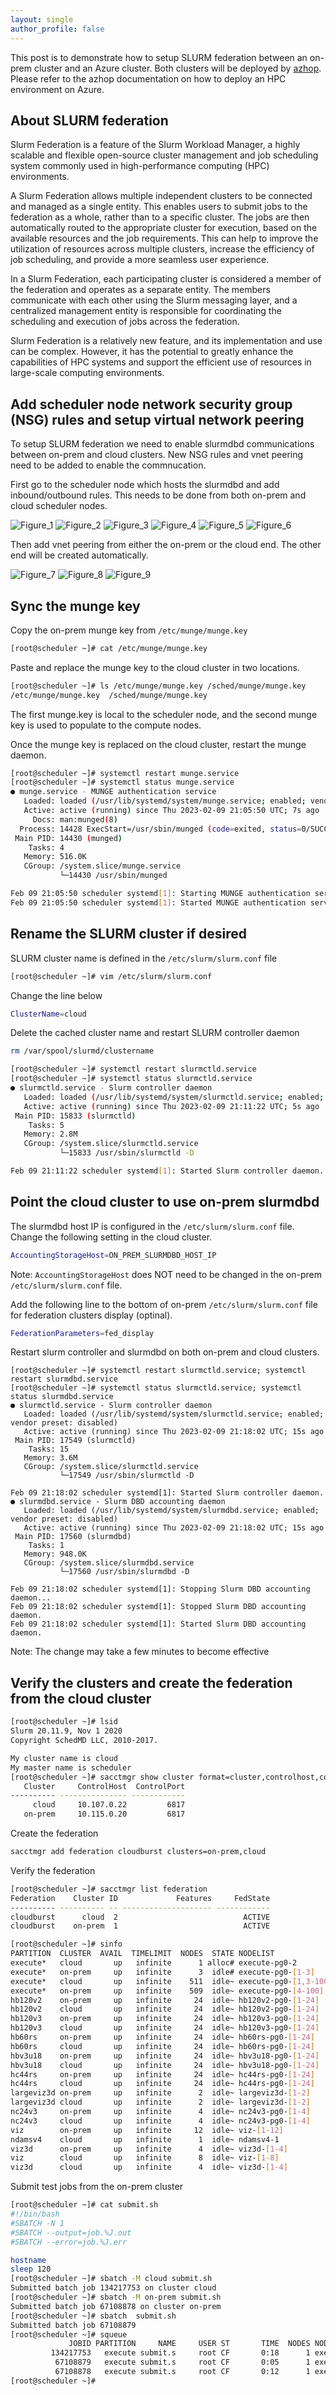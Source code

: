 ```yaml
---
layout: single
author_profile: false
---
```



This post is to demonstrate how to setup SLURM federation between an on-prem cluster and an Azure cluster. Both clusters will be deployed by [azhop](https://azure.github.io/az-hop/). Please refer to the azhop documentation on how to deploy an HPC environment on Azure. 

## About SLURM federation
Slurm Federation is a feature of the Slurm Workload Manager, a highly scalable and flexible open-source cluster management and job scheduling system commonly used in high-performance computing (HPC) environments.

A Slurm Federation allows multiple independent clusters to be connected and managed as a single entity. This enables users to submit jobs to the federation as a whole, rather than to a specific cluster. The jobs are then automatically routed to the appropriate cluster for execution, based on the available resources and the job requirements. This can help to improve the utilization of resources across multiple clusters, increase the efficiency of job scheduling, and provide a more seamless user experience.

In a Slurm Federation, each participating cluster is considered a member of the federation and operates as a separate entity. The members communicate with each other using the Slurm messaging layer, and a centralized management entity is responsible for coordinating the scheduling and execution of jobs across the federation.

Slurm Federation is a relatively new feature, and its implementation and use can be complex. However, it has the potential to greatly enhance the capabilities of HPC systems and support the efficient use of resources in large-scale computing environments.

## Add scheduler node network security group (NSG) rules and setup virtual network peering
To setup SLURM federation we need to enable slurmdbd communications between on-prem and cloud clusters. New NSG rules and vnet peering need to be added to enable the commnucation. 

First go to the scheduler node which hosts the slurmdbd and add inbound/outbound rules. This needs to be done from both on-prem and cloud scheduler nodes.

![Figure_1](https://raw.githubusercontent.com/JingchaoZhang/JingchaoZhang.github.io/master/_posts/2023-02-10-figures/1.png)
![Figure_2](https://github.com/JingchaoZhang/JingchaoZhang.github.io/blob/master/_posts/2023-02-10-figures/2.png)
![Figure_3](https://github.com/JingchaoZhang/JingchaoZhang.github.io/blob/master/_posts/2023-02-10-figures/3.png)
![Figure_4](https://github.com/JingchaoZhang/JingchaoZhang.github.io/blob/master/_posts/2023-02-10-figures/4.png)
![Figure_5](https://github.com/JingchaoZhang/JingchaoZhang.github.io/blob/master/_posts/2023-02-10-figures/5.png)
![Figure_6](https://github.com/JingchaoZhang/JingchaoZhang.github.io/blob/master/_posts/2023-02-10-figures/6.png)

Then add vnet peering from either the on-prem or the cloud end. The other end will be created automatically. 

![Figure_7](https://github.com/JingchaoZhang/JingchaoZhang.github.io/blob/master/_posts/2023-02-10-figures/7.png)
![Figure_8](https://github.com/JingchaoZhang/JingchaoZhang.github.io/blob/master/_posts/2023-02-10-figures/8.png)
![Figure_9](https://github.com/JingchaoZhang/JingchaoZhang.github.io/blob/master/_posts/2023-02-10-figures/9.png)

## Sync the munge key
Copy the on-prem munge key from `/etc/munge/munge.key`
```bash
[root@scheduler ~]# cat /etc/munge/munge.key
```
Paste and replace the munge key to the cloud cluster in two locations. 
```bash
[root@scheduler ~]# ls /etc/munge/munge.key /sched/munge/munge.key
/etc/munge/munge.key  /sched/munge/munge.key
```
The first munge.key is local to the scheduler node, and the second munge key is used to populate to the compute nodes. 

Once the munge key is replaced on the cloud cluster, restart the munge daemon. 
```bash
[root@scheduler ~]# systemctl restart munge.service 
[root@scheduler ~]# systemctl status munge.service
● munge.service - MUNGE authentication service
   Loaded: loaded (/usr/lib/systemd/system/munge.service; enabled; vendor preset: disabled)
   Active: active (running) since Thu 2023-02-09 21:05:50 UTC; 7s ago
     Docs: man:munged(8)
  Process: 14428 ExecStart=/usr/sbin/munged (code=exited, status=0/SUCCESS)
 Main PID: 14430 (munged)
    Tasks: 4
   Memory: 516.0K
   CGroup: /system.slice/munge.service
           └─14430 /usr/sbin/munged

Feb 09 21:05:50 scheduler systemd[1]: Starting MUNGE authentication service...
Feb 09 21:05:50 scheduler systemd[1]: Started MUNGE authentication service. 
```

## Rename the SLURM cluster if desired
SLURM cluster name is defined in the `/etc/slurm/slurm.conf` file
```bash
[root@scheduler ~]# vim /etc/slurm/slurm.conf
```
Change the line below
```bash
ClusterName=cloud
```
Delete the cached cluster name and restart SLURM controller daemon
```bash
rm /var/spool/slurmd/clustername
```
```bash
[root@scheduler ~]# systemctl restart slurmctld.service 
[root@scheduler ~]# systemctl status slurmctld.service
● slurmctld.service - Slurm controller daemon
   Loaded: loaded (/usr/lib/systemd/system/slurmctld.service; enabled; vendor preset: disabled)
   Active: active (running) since Thu 2023-02-09 21:11:22 UTC; 5s ago
 Main PID: 15833 (slurmctld)
    Tasks: 5
   Memory: 2.8M
   CGroup: /system.slice/slurmctld.service
           └─15833 /usr/sbin/slurmctld -D

Feb 09 21:11:22 scheduler systemd[1]: Started Slurm controller daemon.
```

## Point the cloud cluster to use on-prem slurmdbd
The slurmdbd host IP is configured in the `/etc/slurm/slurm.conf` file.
Change the following setting in the cloud cluster.
```bash
AccountingStorageHost=ON_PREM_SLURMDBD_HOST_IP
```
Note: `AccountingStorageHost` does NOT need to be changed in the on-prem `/etc/slurm/slurm.conf` file.

Add the following line to the bottom of on-prem `/etc/slurm/slurm.conf` file for federation clusters display (optinal). 
```bash
FederationParameters=fed_display
```
Restart slurm controller and slurmdbd on both on-prem and cloud clusters. 
```
[root@scheduler ~]# systemctl restart slurmctld.service; systemctl restart slurmdbd.service
[root@scheduler ~]# systemctl status slurmctld.service; systemctl status slurmdbd.service
● slurmctld.service - Slurm controller daemon
   Loaded: loaded (/usr/lib/systemd/system/slurmctld.service; enabled; vendor preset: disabled)
   Active: active (running) since Thu 2023-02-09 21:18:02 UTC; 15s ago
 Main PID: 17549 (slurmctld)
    Tasks: 15
   Memory: 3.6M
   CGroup: /system.slice/slurmctld.service
           └─17549 /usr/sbin/slurmctld -D

Feb 09 21:18:02 scheduler systemd[1]: Started Slurm controller daemon.
● slurmdbd.service - Slurm DBD accounting daemon
   Loaded: loaded (/usr/lib/systemd/system/slurmdbd.service; enabled; vendor preset: disabled) 
   Active: active (running) since Thu 2023-02-09 21:18:02 UTC; 15s ago
 Main PID: 17560 (slurmdbd)
    Tasks: 1
   Memory: 948.0K
   CGroup: /system.slice/slurmdbd.service
           └─17560 /usr/sbin/slurmdbd -D

Feb 09 21:18:02 scheduler systemd[1]: Stopping Slurm DBD accounting daemon...
Feb 09 21:18:02 scheduler systemd[1]: Stopped Slurm DBD accounting daemon.
Feb 09 21:18:02 scheduler systemd[1]: Started Slurm DBD accounting daemon.
```
Note: The change may take a few minutes to become effective

## Verify the clusters and create the federation from the cloud cluster
```bash
[root@scheduler ~]# lsid
Slurm 20.11.9, Nov 1 2020
Copyright SchedMD LLC, 2010-2017.

My cluster name is cloud
My master name is scheduler
[root@scheduler ~]# sacctmgr show cluster format=cluster,controlhost,controlport
   Cluster     ControlHost  ControlPort
---------- --------------- ------------
     cloud     10.107.0.22         6817
   on-prem     10.115.0.20         6817
```
Create the federation
```bash
sacctmgr add federation cloudburst clusters=on-prem,cloud
```
Verify the federation
```bash
[root@scheduler ~]# sacctmgr list federation
Federation    Cluster ID             Features     FedState
---------- ---------- -- -------------------- ------------
cloudburst      cloud  2                            ACTIVE
cloudburst    on-prem  1                            ACTIVE
```
```bash
[root@scheduler ~]# sinfo
PARTITION  CLUSTER  AVAIL  TIMELIMIT  NODES  STATE NODELIST
execute*   cloud       up   infinite      1 alloc# execute-pg0-2
execute*   on-prem     up   infinite      3  idle# execute-pg0-[1-3]
execute*   cloud       up   infinite    511  idle~ execute-pg0-[1,3-100],execute-pg1-[1-100],execute-pg2-[1-100],execute-pg3-[1-100],execute-pg4-[1-100],execute-pg5-[1-12]
execute*   on-prem     up   infinite    509  idle~ execute-pg0-[4-100],execute-pg1-[1-100],execute-pg2-[1-100],execute-pg3-[1-100],execute-pg4-[1-100],execute-pg5-[1-12]
hb120v2    on-prem     up   infinite     24  idle~ hb120v2-pg0-[1-24]
hb120v2    cloud       up   infinite     24  idle~ hb120v2-pg0-[1-24]
hb120v3    on-prem     up   infinite     24  idle~ hb120v3-pg0-[1-24]
hb120v3    cloud       up   infinite     24  idle~ hb120v3-pg0-[1-24]
hb60rs     on-prem     up   infinite     24  idle~ hb60rs-pg0-[1-24]
hb60rs     cloud       up   infinite     24  idle~ hb60rs-pg0-[1-24]
hbv3u18    on-prem     up   infinite     24  idle~ hbv3u18-pg0-[1-24]
hbv3u18    cloud       up   infinite     24  idle~ hbv3u18-pg0-[1-24]
hc44rs     on-prem     up   infinite     24  idle~ hc44rs-pg0-[1-24]
hc44rs     cloud       up   infinite     24  idle~ hc44rs-pg0-[1-24]
largeviz3d on-prem     up   infinite      2  idle~ largeviz3d-[1-2]
largeviz3d cloud       up   infinite      2  idle~ largeviz3d-[1-2]
nc24v3     on-prem     up   infinite      4  idle~ nc24v3-pg0-[1-4]
nc24v3     cloud       up   infinite      4  idle~ nc24v3-pg0-[1-4]
viz        on-prem     up   infinite     12  idle~ viz-[1-12]
ndamsv4    cloud       up   infinite      1  idle~ ndamsv4-1
viz3d      on-prem     up   infinite      4  idle~ viz3d-[1-4]
viz        cloud       up   infinite      8  idle~ viz-[1-8]
viz3d      cloud       up   infinite      4  idle~ viz3d-[1-4]
```
Submit test jobs from the on-prem cluster
```bash
[root@scheduler ~]# cat submit.sh 
#!/bin/bash
#SBATCH -N 1
#SBATCH --output=job.%J.out
#SBATCH --error=job.%J.err

hostname
sleep 120
[root@scheduler ~]# sbatch -M cloud submit.sh 
Submitted batch job 134217753 on cluster cloud
[root@scheduler ~]# sbatch -M on-prem submit.sh
Submitted batch job 67108878 on cluster on-prem
[root@scheduler ~]# sbatch  submit.sh
Submitted batch job 67108879
[root@scheduler ~]# squeue 
             JOBID PARTITION     NAME     USER ST       TIME  NODES NODELIST(REASON)
         134217753   execute submit.s     root CF       0:18      1 execute-pg0-3
          67108879   execute submit.s     root CF       0:05      1 execute-pg0-4
          67108878   execute submit.s     root CF       0:12      1 execute-pg0-1
[root@scheduler ~]#
```
